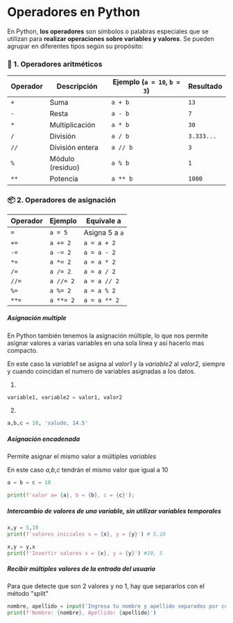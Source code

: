 
# Operadores en Python

En Python, **los operadores** son símbolos o palabras especiales que se utilizan para **realizar operaciones sobre variables y valores**. Se pueden agrupar en diferentes tipos según su propósito:

### 🔢 1. **Operadores aritméticos**

| Operador | Descripción      | Ejemplo (`a = 10`, `b = 3`) | Resultado  |
| -------- | ---------------- | --------------------------- | ---------- |
| `+`      | Suma             | `a + b`                     | `13`       |
| `-`      | Resta            | `a - b`                     | `7`        |
| `*`      | Multiplicación   | `a * b`                     | `30`       |
| `/`      | División         | `a / b`                     | `3.333...` |
| `//`     | División entera  | `a // b`                    | `3`        |
| `%`      | Módulo (residuo) | `a % b`                     | `1`        |
| `**`     | Potencia         | `a ** b`                    | `1000`     |


### 📦 2. **Operadores de asignación**

|Operador|Ejemplo|Equivale a|
|---|---|---|
|`=`|`a = 5`|Asigna 5 a `a`|
|`+=`|`a += 2`|`a = a + 2`|
|`-=`|`a -= 2`|`a = a - 2`|
|`*=`|`a *= 2`|`a = a * 2`|
|`/=`|`a /= 2`|`a = a / 2`|
|`//=`|`a //= 2`|`a = a // 2`|
|`%=`|`a %= 2`|`a = a % 2`|
|`**=`|`a **= 2`|`a = a ** 2`|
##### Asignación multiple

En Python también tenemos la asignación múltiple, lo que nos permite asignar valores a varias variables en una sola línea y así hacerlo mas compacto.

En este caso la _variable1_ se asigna al _valor1_ y la _variable2_ al _valor2_, siempre y cuando coincidan el numero de variables asignadas a los datos.

1. 
```python
variable1, variable2 = valor1, valor2
```
2. 
```python
a,b,c = 10, 'saludo, 14.5'
```

##### Asignación encadenada

Permite asignar el mismo valor a múltiples _variables_

En este caso _a,b,c_  tendrán el mismo valor que igual a 10

```python
a = b = c = 10

print(f'valor a= {a}, b = {b}, c = {c}');
```

##### Intercambio de valores de una variable, sin utilizar variables temporales


```python
x,y = 5,10
print(f'valores iniciales x = {x}, y = {y}') # 5,10

x,y = y,x
print(f'Invertir valores x = {x}, y = {y}') #10, 5
```


##### Recibir múltiples valores de la entrada del usuario

Para que detecte que son 2 valores y no 1, hay que separarlos con el método "split"

```python
nombre, apellido = input('Ingresa tu nombre y apellido separados por coma: ').split(',');
print(f'Nombre: {nombre}, Apellido: {apellido}')
```